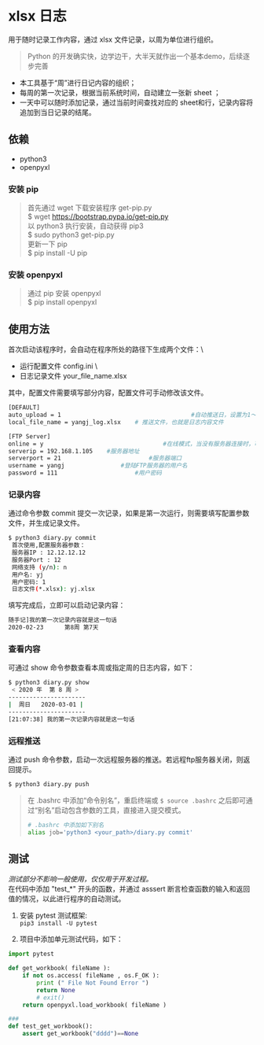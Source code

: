 # xlsx 日志
用于随时记录工作内容，通过 xlsx 文件记录，以周为单位进行组织。
 > Python 的开发确实快，边学边干，大半天就作出一个基本demo，后续逐步完善


* 本工具基于“周”进行日记内容的组织；
* 每周的第一次记录，根据当前系统时间，自动建立一张新 sheet ；
* 一天中可以随时添加记录，通过当前时间查找对应的 sheet和行，记录内容将追加到当日记录的结尾。

## 依赖
* python3
* openpyxl

### 安装 pip
> 首先通过 wget 下载安装程序 get-pip.py \
$ wget https://bootstrap.pypa.io/get-pip.py \
以 python3 执行安装，自动获得 pip3 \
$ sudo python3 get-pip.py \
更新一下 pip \
$ pip install -U pip

### 安装 openpyxl
>通过 pip 安装 openpyxl \
$ pip install openpyxl

## 使用方法
首次启动该程序时，会自动在程序所处的路径下生成两个文件：\
* 运行配置文件 config.ini \
* 日志记录文件 your_file_name.xlsx

其中，配置文件需要填写部分内容，配置文件可手动修改该文件。
```sh
[DEFAULT]
auto_upload = 1                                     #自动推送日，设置为1～7，每周固定一天推送服务器
local_file_name = yangj_log.xlsx    # 推送文件，也就是日志内容文件

[FTP Server]
online = y                                  #在线模式，当没有服务器连接时，可以设为N，禁止自动推送
serverip = 192.168.1.105    #服务器地址
serverport = 21                         #服务器端口
username = yangj                #登陆FTP服务器的用户名
password = 111                      #用户密码
```

### 记录内容
通过命令参数 commit 提交一次记录，如果是第一次运行，则需要填写配置参数文件，并生成记录文件。
```sh
$ python3 diary.py commit
 首次使用,配置服务器参数：
 服务器IP : 12.12.12.12
 服务器Port : 12
 网络支持 (y/n): n
 用户名: yj
 用户密码: 1
 日志文件(*.xlsx): yj.xlsx
```
填写完成后，立即可以启动记录内容：
```sh
随手记]我的第一次记录内容就是这一句话
2020-02-23      第8周 第7天
```

### 查看内容
可通过 show 命令参数查看本周或指定周的日志内容，如下：
```sh
$ python3 diary.py show
 < 2020 年  第 8 周 > 
----------------------
|  周日   2020-03-01 |
----------------------
[21:07:38] 我的第一次记录内容就是这一句话

```
### 远程推送
通过 push 命令参数，启动一次远程服务器的推送。若远程ftp服务器关闭，则返回提示。
```sh
$ python3 diary.py push
```


> 在 .bashrc 中添加“命令别名”，重启终端或
>`
>$ source .bashrc
>`
>之后即可通过“别名”启动包含参数的工具，直接进入提交模式。
>```sh
># .bashrc 中添加如下别名
>alias job='python3 <your_path>/diary.py commit' 

## 测试
*测试部分不影响一般使用，仅仅用于开发过程。* \
在代码中添加 "test_*" 开头的函数，并通过 asssert 断言检查函数的输入和返回值的情况，以此进行程序的自动测试。
1. 安装 pytest 测试框架: \
`pip3 install -U pytest`

2. 项目中添加单元测试代码，如下：

```py
import pytest

def get_workbook( fileName ):
    if not os.access( fileName , os.F_OK ):
        print (" File Not Found Error ")
        return None
        # exit()
    return openpyxl.load_workbook( fileName )

###
def test_get_workbook():
    assert get_workbook("dddd")==None
```
